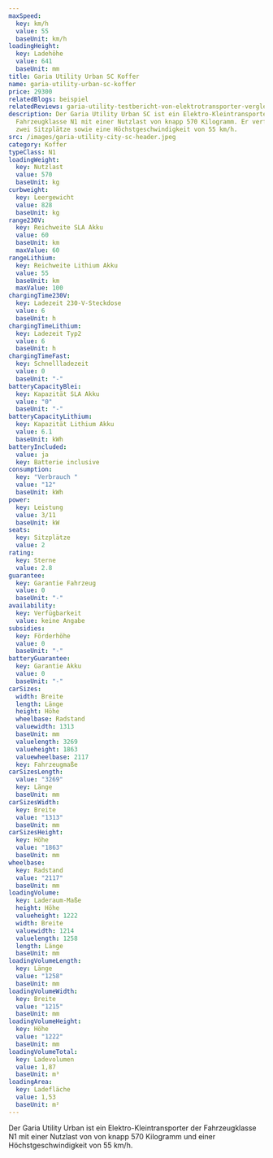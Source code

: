```yaml
---
maxSpeed:
  key: km/h
  value: 55
  baseUnit: km/h
loadingHeight:
  key: Ladehöhe
  value: 641
  baseUnit: mm
title: Garia Utility Urban SC Koffer
name: garia-utility-urban-sc-koffer
price: 29300
relatedBlogs: beispiel
relatedReviews: garia-utility-testbericht-von-elektrotransporter-vergleich
description: Der Garia Utility Urban SC ist ein Elektro-Kleintransporter der
  Fahrzeugklasse N1 mit einer Nutzlast von knapp 570 Kilogramm. Er verfügt über
  zwei Sitzplätze sowie eine Höchstgeschwindigkeit von 55 km/h.
src: /images/garia-utility-city-sc-header.jpeg
category: Koffer
typeClass: N1
loadingWeight:
  key: Nutzlast
  value: 570
  baseUnit: kg
curbweight:
  key: Leergewicht
  value: 828
  baseUnit: kg
range230V:
  key: Reichweite SLA Akku
  value: 60
  baseUnit: km
  maxValue: 60
rangeLithium:
  key: Reichweite Lithium Akku
  value: 55
  baseUnit: km
  maxValue: 100
chargingTime230V:
  key: Ladezeit 230-V-Steckdose
  value: 6
  baseUnit: h
chargingTimeLithium:
  key: Ladezeit Typ2
  value: 6
  baseUnit: h
chargingTimeFast:
  key: Schnellladezeit
  value: 0
  baseUnit: "-"
batteryCapacityBlei:
  key: Kapazität SLA Akku
  value: "0"
  baseUnit: "-"
batteryCapacityLithium:
  key: Kapazität Lithium Akku
  value: 6.1
  baseUnit: kWh
batteryIncluded:
  value: ja
  key: Batterie inclusive
consumption:
  key: "Verbrauch "
  value: "12"
  baseUnit: kWh
power:
  key: Leistung
  value: 3/11
  baseUnit: kW
seats:
  key: Sitzplätze
  value: 2
rating:
  key: Sterne
  value: 2.8
guarantee:
  key: Garantie Fahrzeug
  value: 0
  baseUnit: "-"
availability:
  key: Verfügbarkeit
  value: keine Angabe
subsidies:
  key: Förderhöhe
  value: 0
  baseUnit: "-"
batteryGuarantee:
  key: Garantie Akku
  value: 0
  baseUnit: "-"
carSizes:
  width: Breite
  length: Länge
  height: Höhe
  wheelbase: Radstand
  valuewidth: 1313
  baseUnit: mm
  valuelength: 3269
  valueheight: 1863
  valuewheelbase: 2117
  key: Fahrzeugmaße
carSizesLength:
  value: "3269"
  key: Länge
  baseUnit: mm
carSizesWidth:
  key: Breite
  value: "1313"
  baseUnit: mm
carSizesHeight:
  key: Höhe
  value: "1863"
  baseUnit: mm
wheelbase:
  key: Radstand
  value: "2117"
  baseUnit: mm
loadingVolume:
  key: Laderaum-Maße
  height: Höhe
  valueheight: 1222
  width: Breite
  valuewidth: 1214
  valuelength: 1258
  length: Länge
  baseUnit: mm
loadingVolumeLength:
  key: Länge
  value: "1258"
  baseUnit: mm
loadingVolumeWidth:
  key: Breite
  value: "1215"
  baseUnit: mm
loadingVolumeHeight:
  key: Höhe
  value: "1222"
  baseUnit: mm
loadingVolumeTotal:
  key: Ladevolumen
  value: 1,87
  baseUnit: m³
loadingArea:
  key: Ladefläche
  value: 1,53
  baseUnit: m²
---
```

Der Garia Utility Urban ist ein Elektro-Kleintransporter der Fahrzeugklasse N1 mit einer Nutzlast von von knapp 570 Kilogramm und einer Höchstgeschwindigkeit von 55 km/h.
